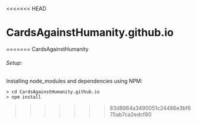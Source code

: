 <<<<<<< HEAD
# CardsAgainstHumanity.github.io
=======
﻿CardsAgainstHumanity

###### Setup:

Installing node_modules and dependencies using NPM:

    > cd CardsAgainstHumanity.github.io
    > npm install 
>>>>>>> 83d8964a3490051c24486e3bf675ab7ca2edcf80

